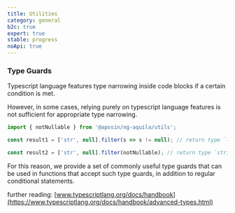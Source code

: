```yaml
---
title: Utilities
category: general
b2c: true
expert: true
stable: progress
noApi: true
---
```


### Type Guards

Typescript language features type narrowing inside code blocks if a certain condition is met.

However, in some cases, relying purely on typescript language features is not sufficient for appropriate type narrowing.

```ts
import { notNullable } from '@aposin/ng-aquila/utils';

const result1 = ['str', null].filter(s => s != null); // return type `(string | null)[]`

const result2 = ['str', null].filter(notNullable); // return type `string[]`
```

For this reason, we provide a set of commonly useful type guards that can be used in functions that accept such type guards, in addition to regular conditional statements.

<!-- example(utils-type-guards) -->

further reading: [www.typescriptlang.org/docs/handbook](https://www.typescriptlang.org/docs/handbook/advanced-types.html)
